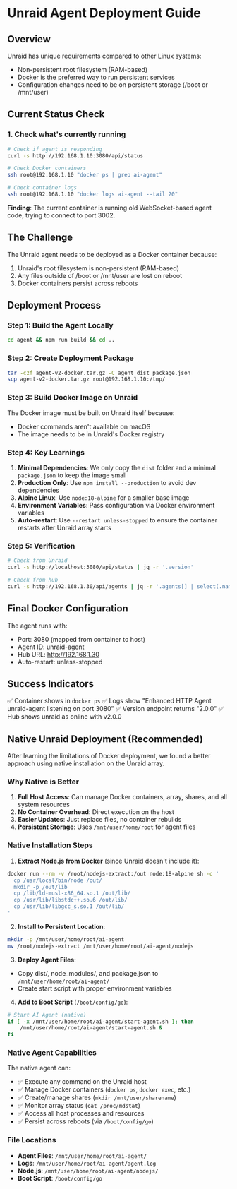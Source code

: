 # Unraid Agent Deployment Guide

## Overview
Unraid has unique requirements compared to other Linux systems:
- Non-persistent root filesystem (RAM-based)
- Docker is the preferred way to run persistent services
- Configuration changes need to be on persistent storage (/boot or /mnt/user)

## Current Status Check

### 1. Check what's currently running

```bash
# Check if agent is responding
curl -s http://192.168.1.10:3080/api/status

# Check Docker containers
ssh root@192.168.1.10 "docker ps | grep ai-agent"

# Check container logs
ssh root@192.168.1.10 "docker logs ai-agent --tail 20"
```

**Finding**: The current container is running old WebSocket-based agent code, trying to connect to port 3002.

## The Challenge

The Unraid agent needs to be deployed as a Docker container because:
1. Unraid's root filesystem is non-persistent (RAM-based)
2. Any files outside of /boot or /mnt/user are lost on reboot
3. Docker containers persist across reboots

## Deployment Process

### Step 1: Build the Agent Locally
```bash
cd agent && npm run build && cd ..
```

### Step 2: Create Deployment Package
```bash
tar -czf agent-v2-docker.tar.gz -C agent dist package.json
scp agent-v2-docker.tar.gz root@192.168.1.10:/tmp/
```

### Step 3: Build Docker Image on Unraid
The Docker image must be built on Unraid itself because:
- Docker commands aren't available on macOS
- The image needs to be in Unraid's Docker registry

### Step 4: Key Learnings

1. **Minimal Dependencies**: We only copy the `dist` folder and a minimal `package.json` to keep the image small
2. **Production Only**: Use `npm install --production` to avoid dev dependencies
3. **Alpine Linux**: Use `node:18-alpine` for a smaller base image
4. **Environment Variables**: Pass configuration via Docker environment variables
5. **Auto-restart**: Use `--restart unless-stopped` to ensure the container restarts after Unraid array starts

### Step 5: Verification
```bash
# Check from Unraid
curl -s http://localhost:3080/api/status | jq -r '.version'

# Check from hub
curl -s http://192.168.1.30/api/agents | jq -r '.agents[] | select(.name=="unraid")'
```

## Final Docker Configuration

The agent runs with:
- Port: 3080 (mapped from container to host)
- Agent ID: unraid-agent
- Hub URL: http://192.168.1.30
- Auto-restart: unless-stopped

## Success Indicators

✅ Container shows in `docker ps`
✅ Logs show "Enhanced HTTP Agent unraid-agent listening on port 3080"
✅ Version endpoint returns "2.0.0"
✅ Hub shows unraid as online with v2.0.0

## Native Unraid Deployment (Recommended)

After learning the limitations of Docker deployment, we found a better approach using native installation on the Unraid array.

### Why Native is Better

1. **Full Host Access**: Can manage Docker containers, array, shares, and all system resources
2. **No Container Overhead**: Direct execution on the host
3. **Easier Updates**: Just replace files, no container rebuilds
4. **Persistent Storage**: Uses `/mnt/user/home/root` for agent files

### Native Installation Steps

1. **Extract Node.js from Docker** (since Unraid doesn't include it):
```bash
docker run --rm -v /root/nodejs-extract:/out node:18-alpine sh -c '
  cp /usr/local/bin/node /out/
  mkdir -p /out/lib
  cp /lib/ld-musl-x86_64.so.1 /out/lib/
  cp /usr/lib/libstdc++.so.6 /out/lib/
  cp /usr/lib/libgcc_s.so.1 /out/lib/
'
```

2. **Install to Persistent Location**:
```bash
mkdir -p /mnt/user/home/root/ai-agent
mv /root/nodejs-extract /mnt/user/home/root/ai-agent/nodejs
```

3. **Deploy Agent Files**:
- Copy dist/, node_modules/, and package.json to `/mnt/user/home/root/ai-agent/`
- Create start script with proper environment variables

4. **Add to Boot Script** (`/boot/config/go`):
```bash
# Start AI Agent (native)
if [ -x /mnt/user/home/root/ai-agent/start-agent.sh ]; then
    /mnt/user/home/root/ai-agent/start-agent.sh &
fi
```

### Native Agent Capabilities

The native agent can:
- ✅ Execute any command on the Unraid host
- ✅ Manage Docker containers (`docker ps`, `docker exec`, etc.)
- ✅ Create/manage shares (`mkdir /mnt/user/sharename`)
- ✅ Monitor array status (`cat /proc/mdstat`)
- ✅ Access all host processes and resources
- ✅ Persist across reboots (via `/boot/config/go`)

### File Locations

- **Agent Files**: `/mnt/user/home/root/ai-agent/`
- **Logs**: `/mnt/user/home/root/ai-agent/agent.log`
- **Node.js**: `/mnt/user/home/root/ai-agent/nodejs/`
- **Boot Script**: `/boot/config/go`